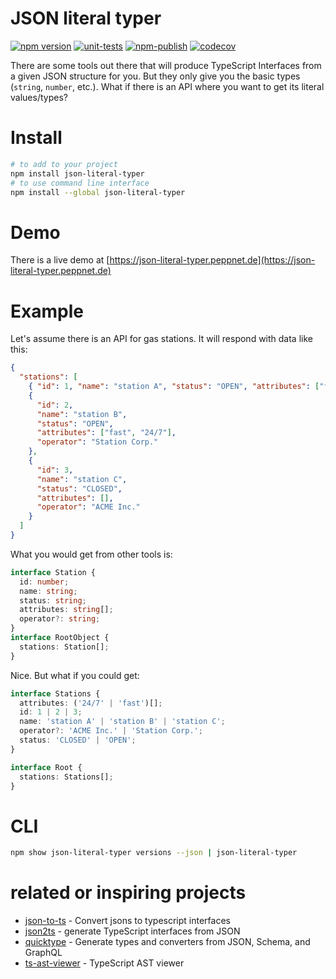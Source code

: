 # JSON literal typer

[![npm version](https://badge.fury.io/js/json-literal-typer.svg)](https://www.npmjs.com/package/json-literal-typer)
[![unit-tests](https://github.com/pabra/json-literal-typer/workflows/unit-tests/badge.svg?branch=master)](https://github.com/pabra/json-literal-typer/actions?query=branch%3Amaster+workflow%3Aunit-tests)
[![npm-publish](https://github.com/pabra/json-literal-typer/workflows/npm-publish/badge.svg)](https://github.com/pabra/json-literal-typer/actions?query=workflow%3Anpm-publish)
[![codecov](https://codecov.io/gh/pabra/json-literal-typer/branch/master/graph/badge.svg)](https://codecov.io/gh/pabra/json-literal-typer)

There are some tools out there that will produce TypeScript Interfaces from a
given JSON structure for you. But they only give you the basic types (`string`,
`number`, etc.). What if there is an API where you want to get its literal
values/types?

# Install

```bash
# to add to your project
npm install json-literal-typer
# to use command line interface
npm install --global json-literal-typer
```

# Demo

There is a live demo at [https://json-literal-typer.peppnet.de](https://json-literal-typer.peppnet.de)

# Example

Let's assume there is an API for gas stations. It will respond with data like
this:

```json
{
  "stations": [
    { "id": 1, "name": "station A", "status": "OPEN", "attributes": ["fast"] },
    {
      "id": 2,
      "name": "station B",
      "status": "OPEN",
      "attributes": ["fast", "24/7"],
      "operator": "Station Corp."
    },
    {
      "id": 3,
      "name": "station C",
      "status": "CLOSED",
      "attributes": [],
      "operator": "ACME Inc."
    }
  ]
}
```

What you would get from other tools is:

```typescript
interface Station {
  id: number;
  name: string;
  status: string;
  attributes: string[];
  operator?: string;
}
interface RootObject {
  stations: Station[];
}
```

Nice. But what if you could get:

```typescript
interface Stations {
  attributes: ('24/7' | 'fast')[];
  id: 1 | 2 | 3;
  name: 'station A' | 'station B' | 'station C';
  operator?: 'ACME Inc.' | 'Station Corp.';
  status: 'CLOSED' | 'OPEN';
}

interface Root {
  stations: Stations[];
}
```

# CLI

```bash
npm show json-literal-typer versions --json | json-literal-typer
```

# related or inspiring projects

- [json-to-ts] - Convert jsons to typescript interfaces
- [json2ts] - generate TypeScript interfaces from JSON
- [quicktype] - Generate types and converters from JSON, Schema, and GraphQL
- [ts-ast-viewer] - TypeScript AST viewer

[json-to-ts]: https://github.com/MariusAlch/json-to-ts
[json2ts]: http://www.json2ts.com/
[quicktype]: https://github.com/quicktype/quicktype
[ts-ast-viewer]: https://github.com/dsherret/ts-ast-viewer
